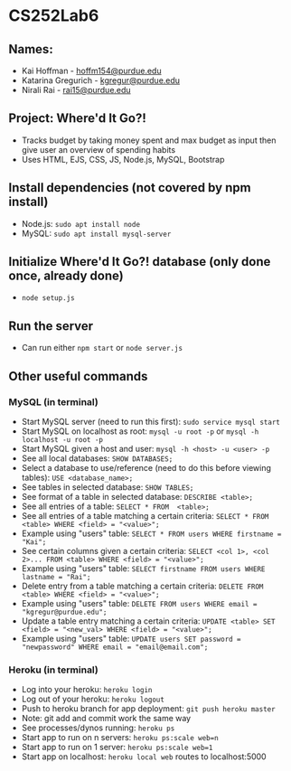 # CS252Lab6
## Names:
* Kai Hoffman - hoffm154@purdue.edu
* Katarina Gregurich - kgregur@purdue.edu
* Nirali Rai - rai15@purdue.edu

## Project: Where'd It Go?!
* Tracks budget by taking money spent and max budget as input then give user an overview of spending habits
* Uses HTML, EJS, CSS, JS, Node.js, MySQL, Bootstrap

## Install dependencies (not covered by npm install)
* Node.js: `sudo apt install node`
* MySQL: `sudo apt install mysql-server`

## Initialize Where'd It Go?! database (only done once, already done)
* `node setup.js`

## Run the server
* Can run either `npm start` or `node server.js`

## Other useful commands
### MySQL (in terminal)
* Start MySQL server (need to run this first): `sudo service mysql start`
* Start MySQL on localhost as root: `mysql -u root -p` or `mysql -h localhost -u root -p`
* Start MySQL given a host and user: `mysql -h <host> -u <user> -p`
* See all local databases: `SHOW DATABASES;`
* Select a database to use/reference (need to do this before viewing tables): `USE <database_name>;`
* See tables in selected database: `SHOW TABLES;`
* See format of a table in selected database: `DESCRIBE <table>;`
* See all entries of a table: `SELECT * FROM  <table>;`
* See all entries of a table matching a certain criteria: `SELECT * FROM <table> WHERE <field> = "<value>";`
* Example using "users" table: `SELECT * FROM users WHERE firstname = "Kai";`
* See certain columns given a certain criteria: `SELECT <col 1>, <col 2>... FROM <table> WHERE <field> = "<value>";`
* Example using "users" table: `SELECT firstname FROM users WHERE lastname = "Rai";`
* Delete entry from a table matching a certain criteria: `DELETE FROM <table> WHERE <field> = "<value>";`
* Example using "users" table: `DELETE FROM users WHERE email = "kgregur@purdue.edu";`
* Update a table entry matching a certain criteria: `UPDATE <table> SET <field> = "<new_val> WHERE <field> = "<value>";`
* Example using "users" table: `UPDATE users SET password = "newpassword" WHERE email = "email@email.com";`

### Heroku (in terminal)
* Log into your heroku: `heroku login`
* Log out of your heroku: `heroku logout`
* Push to heroku branch for app deployment: `git push heroku master`
* Note: git add and commit work the same way
* See processes/dynos running: `heroku ps`
* Start app to run on n servers: `heroku ps:scale web=n`
* Start app to run on 1 server: `heroku ps:scale web=1`
* Start app on localhost: `heroku local web` routes to localhost:5000
